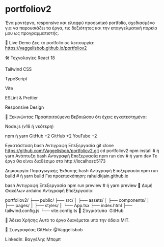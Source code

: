 # portfoliov2

Ένα μοντέρνο, responsive και ελαφρύ προσωπικό portfolio, σχεδιασμένο για να παρουσιάζει τα έργα, τις δεξιότητες και την επαγγελματική πορεία μου ως προγραμματιστής.​

🔗 Live Demo
Δες το portfolio σε λειτουργία: https://vaggelisbob.github.io/portfoliov2​

🛠️ Τεχνολογίες
React 18

Tailwind CSS

TypeScript

Vite

ESLint & Prettier

Responsive Design​

🚀 Ξεκινώντας
Προαπαιτούμενα
Βεβαιώσου ότι έχεις εγκατεστημένα:​

Node.js (v16 ή νεότερη)

npm ή yarn​
GitHub
+2
GitHub
+2
YouTube
+2

Εγκατάσταση
bash
Αντιγραφή
Επεξεργασία
git clone https://github.com/Vaggelisbob/portfoliov2.git
cd portfoliov2
npm install # ή yarn
Ανάπτυξη
bash
Αντιγραφή
Επεξεργασία
npm run dev # ή yarn dev
Το έργο θα είναι διαθέσιμο στο http://localhost:5173​

Δημιουργία Παραγωγικής Έκδοσης
bash
Αντιγραφή
Επεξεργασία
npm run build # ή yarn build
Για προεπισκόπηση:​
rahuldkjain.github.io

bash
Αντιγραφή
Επεξεργασία
npm run preview # ή yarn preview
📁 Δομή Φακέλων
arduino
Αντιγραφή
Επεξεργασία

portfoliov2/
├── public/
├── src/
│   ├── assets/
│   ├── components/
│   ├── pages/
│   ├── styles/
│   └── App.tsx
├── index.html
├── tailwind.config.js
└── vite.config.ts
📸 Στιγμιότυπα
​
GitHub

📄 Άδεια Χρήσης
Αυτό το έργο διανέμεται υπό την άδεια MIT.​

👤 Συγγραφέας
GitHub: @Vaggelisbob

LinkedIn: Βαγγέλης Μπομπ
